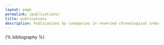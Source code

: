 ```yaml
---
layout: page
permalink: /publications/
title: publications
description: Publications by categories in reversed chronological order. Generated by jekyll-scholar. Replace this text with your description.
---
```


{% bibliography %}
